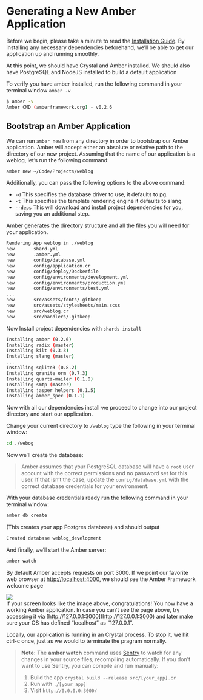 # Generating a New Amber Application

Before we begin, please take a minute to read the [Installation Guide](getting-started/Installation/README.md). By installing any necessary dependencies beforehand, we’ll be able to get our application up and running smoothly.

At this point, we should have Crystal and Amber installed. We should also have PostgreSQL and NodeJS installed to build a default application

To verify you have amber installed, run the following command in your terminal window `amber -v`

```bash
$ amber -v
Amber CMD (amberframework.org) - v0.2.6
```

## Bootstrap an Amber Application

We can run `amber new` from any directory in order to bootstrap our Amber application. Amber will accept either an absolute or relative path to the directory of our new project. Assuming that the name of our application is a weblog, let’s run the following command:

```bash
amber new ~/Code/Projects/weblog
```

Additionally, you can pass the following options to the above command:

* `-d` This specifies the database driver to use, it defaults to pg.
* `-t` This specifies the template rendering engine it defaults to slang.
* `--deps` This will download and install project dependencies for you, saving you an additional step.

Amber generates the directory structure and all the files you will need for your application.

```bash
Rendering App weblog in ./weblog
new       shard.yml
new       .amber.yml
new       config/database.yml
new       config/application.cr
new       config/deploy/Dockerfile
new       config/environments/development.yml
new       config/environments/production.yml
new       config/environments/test.yml
...
new       src/assets/fonts/.gitkeep
new       src/assets/stylesheets/main.scss
new       src/weblog.cr
new       src/handlers/.gitkeep
```

Now Install project dependencies with `shards install`

```bash
Installing amber (0.2.6)
Installing radix (master)
Installing kilt (0.3.3)
Installing slang (master)
...
Installing sqlite3 (0.8.2)
Installing granite_orm (0.7.3)
Installing quartz-mailer (0.1.0)
Installing smtp (master)
Installing jasper_helpers (0.1.5)
Installing amber_spec (0.1.1)
```

Now with all our dependencies install we proceed to change into our project directory and start our application.

Change your current directory to `/weblog` type the following in your terminal window:

```bash
cd ./webog
```

Now we’ll create the database:

> Amber assumes that your PostgreSQL database will have a `root` user account with the correct permissions and no password set for this user. If that isn’t the case, update the `config/database.yml` with the correct database credentials for your environment.

With your database credentials ready run the following command in your terminal window:

```bash
amber db create
```

\(This creates your app Postgres database\) and should output

```bash
Created database weblog_development
```

And finally, we’ll start the Amber server:

```bash
amber watch
```

By default Amber accepts requests on port 3000. If we point our favorite web browser at [http://localhost:4000](http://localhost:4000), we should see the Amber Framework welcome page

![](https://github.com/amberframework/online-docs/blob/master/assets/Screen%20Shot%202017-09-28%20at%209.05.25%20PM.png?raw=true)  
If your screen looks like the image above, congratulations! You now have a working Amber application. In case you can’t see the page above, try accessing it via [http://127.0.0.1:3000](http://127.0.0.1:3000) and later make sure your OS has defined “localhost” as “127.0.0.1”.

Locally, our application is running in an Crystal process. To stop it, we hit ctrl-c once, just as we would to terminate the pragram normally.

> **Note:** The **amber watch** command uses [Sentry](https://github.com/samueleaton/sentry) to watch for any changes in your source files, recompiling automatically. If you don't want to use Sentry, you can compile and run manually:  
> 1. Build the app `crystal build --release src/[your_app].cr`  
> 2. Run with `./[your_app]`  
> 3. Visit `http://0.0.0.0:3000/`



